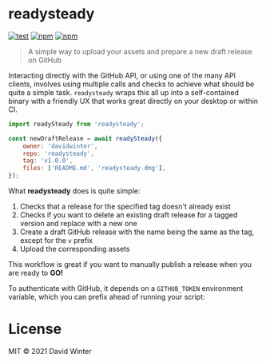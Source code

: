 # readysteady

[![test](https://github.com/davidwinter/readysteady/actions/workflows/test.yml/badge.svg)](https://github.com/davidwinter/readysteady/actions/workflows/test.yml) [![npm](https://img.shields.io/npm/v/readysteady)](https://www.npmjs.com/package/readysteady) [![npm](https://img.shields.io/npm/dw/readysteady)](https://www.npmjs.com/package/readysteady)

> A simple way to upload your assets and prepare a new draft release on GitHub

Interacting directly with the GitHub API, or using one of the many API clients, involves using multiple calls and checks to achieve what should be quite a simple task. `readysteady` wraps this all up into a self-contained binary with a friendly UX that works great directly on your desktop or within CI.

```js
import readySteady from 'readysteady';

const newDraftRelease = await readySteady({
    owner: 'davidwinter',
    repo: 'readysteady',
    tag: 'v1.0.0',
    files: ['README.md', 'readysteady.dmg'],
});
```

What **readysteady** does is quite simple:

1. Checks that a release for the specified tag doesn't already exist
2. Checks if you want to delete an existing draft release for a tagged version and replace with a new one
3. Create a draft GitHub release with the name being the same as the tag, except for the `v` prefix
4. Upload the corresponding assets

This workflow is great if you want to manually publish a release when you are ready to **GO!**

To authenticate with GitHub, it depends on a `GITHUB_TOKEN` environment variable, which you can prefix ahead of running your script:

# License

MIT &copy; 2021 David Winter
